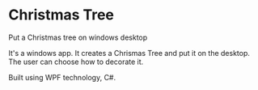 # Christmas Tree
Put a Christmas tree on windows desktop

It's a windows app. It creates a Chrismas Tree and put it on the desktop.
The user can choose how to decorate it.

Built using WPF technology, C#.
